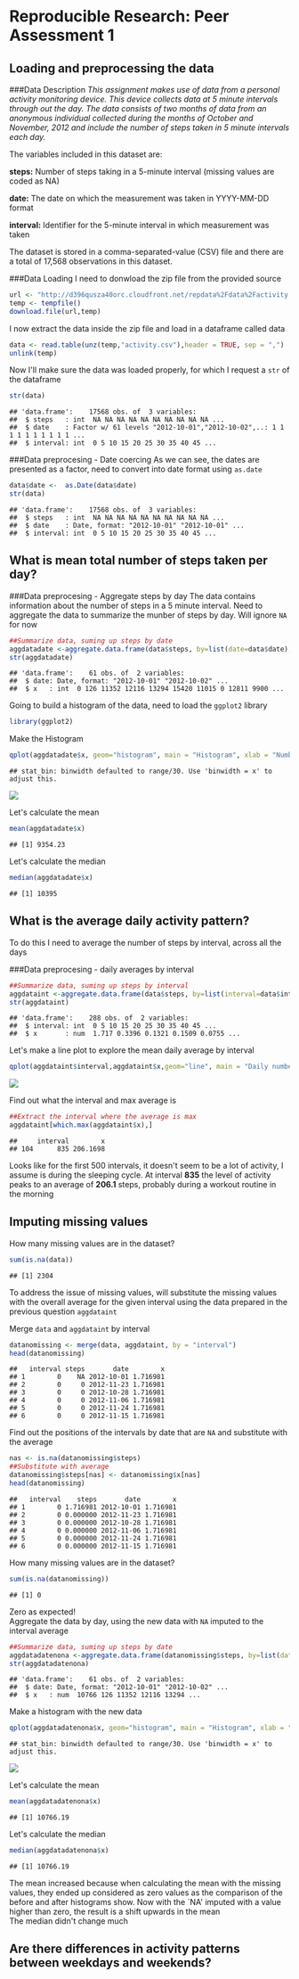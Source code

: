 # Reproducible Research: Peer Assessment 1


## Loading and preprocessing the data

###Data Description
*This assignment makes use of data from a personal activity monitoring device. This device collects data at 5 minute intervals through out the day. The data consists of two months of data from an anonymous individual collected during the months of October and November, 2012 and include the number of steps taken in 5 minute intervals each day.*

The variables included in this dataset are:

**steps:** Number of steps taking in a 5-minute interval (missing values are coded as NA)

**date:** The date on which the measurement was taken in YYYY-MM-DD format

**interval:** Identifier for the 5-minute interval in which measurement was taken

The dataset is stored in a comma-separated-value (CSV) file and there are a total of 17,568 observations in this dataset.

###Data Loading
I need to donwload the zip file from the provided source  

```r
url <- "http://d396qusza40orc.cloudfront.net/repdata%2Fdata%2Factivity.zip"
temp <- tempfile()
download.file(url,temp)
```
I now extract the data inside the zip file and load in a dataframe called data  

```r
data <- read.table(unz(temp,"activity.csv"),header = TRUE, sep = ",")
unlink(temp)
```
Now I'll make sure the data was loaded properly, for which I request a `str` of the dataframe

```r
str(data)
```

```
## 'data.frame':	17568 obs. of  3 variables:
##  $ steps   : int  NA NA NA NA NA NA NA NA NA NA ...
##  $ date    : Factor w/ 61 levels "2012-10-01","2012-10-02",..: 1 1 1 1 1 1 1 1 1 1 ...
##  $ interval: int  0 5 10 15 20 25 30 35 40 45 ...
```

###Data preprocesing - Date coercing
As we can see, the dates are presented as a factor, need to convert into date format using `as.date`

```r
data$date <-  as.Date(data$date)
str(data)
```

```
## 'data.frame':	17568 obs. of  3 variables:
##  $ steps   : int  NA NA NA NA NA NA NA NA NA NA ...
##  $ date    : Date, format: "2012-10-01" "2012-10-01" ...
##  $ interval: int  0 5 10 15 20 25 30 35 40 45 ...
```

## What is mean total number of steps taken per day?
###Data preprocesing - Aggregate steps by day
The data contains information about the number of steps in a 5 minute interval. Need to aggregate the data to summarize the munber of steps by day. 
Will ignore `NA` for now

```r
##Summarize data, suming up steps by date
aggdatadate <-aggregate.data.frame(data$steps, by=list(date=data$date),FUN=sum, na.rm=TRUE)
str(aggdatadate)
```

```
## 'data.frame':	61 obs. of  2 variables:
##  $ date: Date, format: "2012-10-01" "2012-10-02" ...
##  $ x   : int  0 126 11352 12116 13294 15420 11015 0 12811 9900 ...
```
Going to build a histogram of the data, need to load the `ggplot2` library

```r
library(ggplot2)
```
Make the Histogram

```r
qplot(aggdatadate$x, geom="histogram", main = "Histogram", xlab = "Number of steps by day")
```

```
## stat_bin: binwidth defaulted to range/30. Use 'binwidth = x' to adjust this.
```

![](PA1_template_files/figure-html/unnamed-chunk-7-1.png) 

Let's calculate the mean

```r
mean(aggdatadate$x)
```

```
## [1] 9354.23
```
Let's calculate the median

```r
median(aggdatadate$x)
```

```
## [1] 10395
```

## What is the average daily activity pattern?
To do this I need to average the number of steps by interval, across all the days  

###Data preprocesing - daily averages by interval

```r
##Summarize data, suming up steps by interval
aggdataint <-aggregate.data.frame(data$steps, by=list(interval=data$interval),FUN=mean, na.rm=TRUE)
str(aggdataint)
```

```
## 'data.frame':	288 obs. of  2 variables:
##  $ interval: int  0 5 10 15 20 25 30 35 40 45 ...
##  $ x       : num  1.717 0.3396 0.1321 0.1509 0.0755 ...
```
Let's make a line plot to explore the mean daily average by interval


```r
qplot(aggdataint$interval,aggdataint$x,geom="line", main = "Daily number of steps average by interval", xlab = "Interval",ylab="Average steps")
```

![](PA1_template_files/figure-html/unnamed-chunk-11-1.png) 

Find out what the interval and max average is

```r
##Extract the interval where the average is max
aggdataint[which.max(aggdataint$x),]
```

```
##     interval        x
## 104      835 206.1698
```

Looks like for the first 500 intervals, it doesn't seem to be a lot of activity, I assume is during the sleeping cycle. At interval **835** the level of activity peaks to an average of **206.1** steps, probably during a workout routine in the morning

## Imputing missing values
How many missing values are in the dataset?

```r
sum(is.na(data))
```

```
## [1] 2304
```

To address the issue of missing values, will substitute the missing values with the overall average for the given interval using the data prepared in the previous question `aggdataint`

Merge `data` and `aggdataint` by interval

```r
datanomissing <- merge(data, aggdataint, by = "interval")
head(datanomissing)
```

```
##   interval steps       date        x
## 1        0    NA 2012-10-01 1.716981
## 2        0     0 2012-11-23 1.716981
## 3        0     0 2012-10-28 1.716981
## 4        0     0 2012-11-06 1.716981
## 5        0     0 2012-11-24 1.716981
## 6        0     0 2012-11-15 1.716981
```
Find out the positions of the intervals by date that are `NA` and substitute with the average

```r
nas <- is.na(datanomissing$steps)
##Substitute with average
datanomissing$steps[nas] <- datanomissing$x[nas]
head(datanomissing)
```

```
##   interval    steps       date        x
## 1        0 1.716981 2012-10-01 1.716981
## 2        0 0.000000 2012-11-23 1.716981
## 3        0 0.000000 2012-10-28 1.716981
## 4        0 0.000000 2012-11-06 1.716981
## 5        0 0.000000 2012-11-24 1.716981
## 6        0 0.000000 2012-11-15 1.716981
```
How many missing values are in the dataset?

```r
sum(is.na(datanomissing))
```

```
## [1] 0
```

Zero as expected!  
Aggregate the data by day, using the new data with `NA` imputed to the interval average

```r
##Summarize data, suming up steps by date
aggdatadatenona <-aggregate.data.frame(datanomissing$steps, by=list(date=datanomissing$date),FUN=sum, na.rm=TRUE)
str(aggdatadatenona)
```

```
## 'data.frame':	61 obs. of  2 variables:
##  $ date: Date, format: "2012-10-01" "2012-10-02" ...
##  $ x   : num  10766 126 11352 12116 13294 ...
```
Make a histogram with the new data 

```r
qplot(aggdatadatenona$x, geom="histogram", main = "Histogram", xlab = "Number of steps by day")
```

```
## stat_bin: binwidth defaulted to range/30. Use 'binwidth = x' to adjust this.
```

![](PA1_template_files/figure-html/unnamed-chunk-18-1.png) 

Let's calculate the mean

```r
mean(aggdatadatenona$x)
```

```
## [1] 10766.19
```
Let's calculate the median

```r
median(aggdatadatenona$x)
```

```
## [1] 10766.19
```
The mean increased because when calculating the mean with the missing values, they ended up considered as zero values as the comparison of the before and after histograms show. Now with the `NA' imputed with a value higher than zero, the result is a shift upwards in the mean  
The median didn't change much

## Are there differences in activity patterns between weekdays and weekends?
